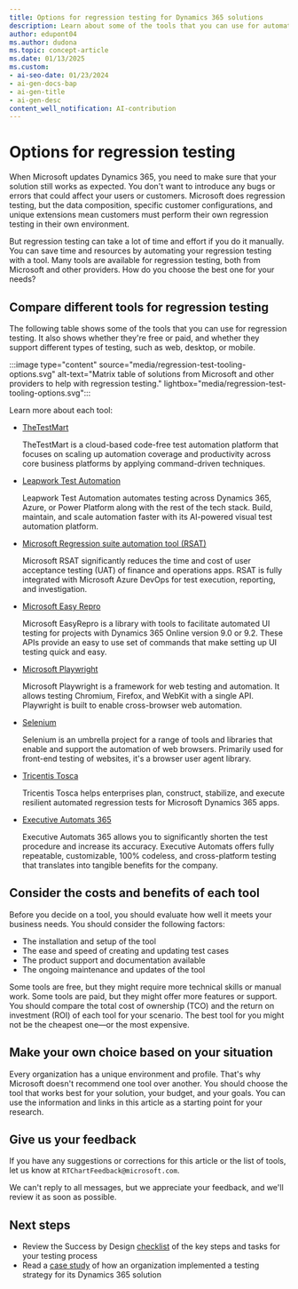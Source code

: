 ```yaml
---
title: Options for regression testing for Dynamics 365 solutions
description: Learn about some of the tools that you can use for automating regression testing of your Dynamics 365 solution and how to evaluate them for your needs.
author: edupont04
ms.author: dudona
ms.topic: concept-article
ms.date: 01/13/2025
ms.custom:
- ai-seo-date: 01/23/2024
- ai-gen-docs-bap
- ai-gen-title
- ai-gen-desc
content_well_notification: AI-contribution
---
```


# Options for regression testing

When Microsoft updates Dynamics 365, you need to make sure that your solution still works as expected. You don't want to introduce any bugs or errors that could affect your users or customers. Microsoft does regression testing, but the data composition, specific customer configurations, and unique extensions mean customers must perform their own regression testing in their own environment.

But regression testing can take a lot of time and effort if you do it manually. You can save time and resources by automating your regression testing with a tool. Many tools are available for regression testing, both from Microsoft and other providers. How do you choose the best one for your needs?

## Compare different tools for regression testing

The following table shows some of the tools that you can use for regression testing. It also shows whether they're free or paid, and whether they support different types of testing, such as web, desktop, or mobile.

:::image type="content" source="media/regression-test-tooling-options.svg" alt-text="Matrix table of solutions from Microsoft and other providers to help with regression testing." lightbox="media/regression-test-tooling-options.svg":::

Learn more about each tool:

- [TheTestMart](https://appsource.microsoft.com/en-US/product/dynamics-365-for-operations/360testinglimited1633924951153.the-test-mart?tab=Overview)  

  TheTestMart is a cloud-based code-free test automation platform that focuses on scaling up automation coverage and productivity across  core business platforms by applying command-driven techniques.  
- [Leapwork Test Automation](https://azuremarketplace.microsoft.com/marketplace/apps/leapwork1651672519978.leapwork_azure?tab=Overview)  

  Leapwork Test Automation automates testing across Dynamics 365, Azure, or Power Platform along with the rest of the tech stack. Build, maintain, and scale automation faster with its AI-powered visual test automation platform.  

- [Microsoft Regression suite automation tool (RSAT)](/dynamics365/fin-ops-core/dev-itpro/perf-test/rsat/rsat-overview)  

  Microsoft RSAT significantly reduces the time and cost of user acceptance testing (UAT) of finance and operations apps. RSAT is fully integrated with Microsoft Azure DevOps for test execution, reporting, and investigation.  
- [Microsoft Easy Repro](https://github.com/microsoft/EasyRepro)  

  Microsoft EasyRepro is a library with tools to facilitate automated UI testing for projects with Dynamics 365 Online version 9.0 or 9.2. These APIs provide an easy to use set of commands that make setting up UI testing quick and easy.  
- [Microsoft Playwright](https://github.com/microsoft/playwright)  

  Microsoft Playwright is a framework for web testing and automation. It allows testing Chromium, Firefox, and WebKit with a single API. Playwright is built to enable cross-browser web automation.  
- [Selenium](https://www.selenium.dev/)  

  Selenium is an umbrella project for a range of tools and libraries that enable and support the automation of web browsers. Primarily used for front-end testing of websites, it's a browser user agent library.  
- [Tricentis Tosca](https://azuremarketplace.microsoft.com/marketplace/apps/tricentis.testing_sap_automation_oracle_devops?tab=Overview)  

  Tricentis Tosca helps enterprises plan, construct, stabilize, and execute resilient automated regression tests for Microsoft Dynamics 365 apps.  
- [Executive Automats 365](https://appsource.microsoft.com/en-US/product/SaaS/xplus_sa.xpl_executiveautomats)  

  Executive Automats 365 allows you to significantly shorten the test procedure and increase its accuracy. Executive Automats offers fully repeatable, customizable, 100% codeless, and cross-platform testing that translates into tangible benefits for the company.  

## Consider the costs and benefits of each tool

Before you decide on a tool, you should evaluate how well it meets your business needs. You should consider the following factors:

- The installation and setup of the tool
- The ease and speed of creating and updating test cases
- The product support and documentation available
- The ongoing maintenance and updates of the tool

Some tools are free, but they might require more technical skills or manual work. Some tools are paid, but they might offer more features or support. You should compare the total cost of ownership (TCO) and the return on investment (ROI) of each tool for your scenario. The best tool for you might not be the cheapest one&mdash;or the most expensive.

## Make your own choice based on your situation

Every organization has a unique environment and profile. That's why Microsoft doesn't recommend one tool over another. You should choose the tool that works best for your solution, your budget, and your goals. You can use the information and links in this article as a starting point for your research.

## Give us your feedback

If you have any suggestions or corrections for this article or the list of tools, let us know at `RTChartFeedback@microsoft.com`.

We can't reply to all messages, but we appreciate your feedback, and we'll review it as soon as possible.

## Next steps

- Review the Success by Design [checklist](testing-strategy-checklist.md) of the key steps and tasks for your testing process
- Read a [case study](testing-strategy-case-study.md) of how an organization implemented a testing strategy for its Dynamics 365 solution
